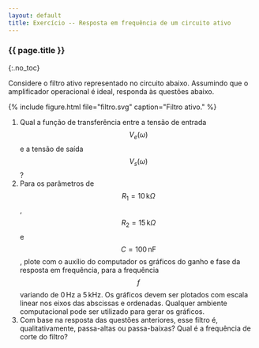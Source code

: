 ```yaml
---
layout: default
title: Exercício -- Resposta em frequência de um circuito ativo
---
```


### {{ page.title }}
{:.no_toc}

Considere o filtro ativo representado no circuito abaixo. Assumindo que o
amplificador operacional é ideal, responda às questões abaixo.

{%
   include figure.html
   file="filtro.svg"
   caption="Filtro ativo."
%}


1. Qual a função de transferência entre a tensão de entrada $$V_e(\omega)$$ e
   a tensão de saída $$V_s(\omega)$$?
2. Para os parâmetros de $$R_1=10\,\mathrm{k}\Omega$$, 
   $$R_2=15\,\mathrm{k}\Omega$$ e $$C=100\,\mathrm{nF}$$, plote com o auxílio do
   computador os gráficos do ganho e fase da resposta em frequência, para a
   frequência $$f$$ variando de 0&#x202f;Hz a 5&#x202f;kHz.
   Os gráficos devem ser plotados com escala linear nos eixos das abscissas e
   ordenadas. Qualquer ambiente computacional pode ser utilizado para gerar
   os gráficos.
3. Com base na resposta das questões anteriores, esse filtro é, 
   qualitativamente, passa-altas ou passa-baixas? Qual é a frequência de corte
   do filtro?
